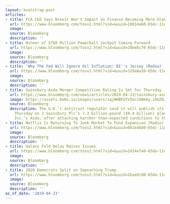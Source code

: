 ```yaml
---
layout: bootstrap-post
articles:
- title: FCA CEO Says Brexit Won't Impact on Finance Becoming More Global
  url: https://www.bloomberg.com/tosv2.html?vid=&uuid=10814ab0-65dc-11e9-b9c3-6d25f8d11969&url=L25ld3MvdmlkZW9zLzIwMTktMDQtMjMvZmNhLWNlby1zYXlzLWJyZXhpdC13b24tdC1pbXBhY3Qtb24tZmluYW5jZS1iZWNvbWluZy1tb3JlLWdsb2JhbC12aWRlbw==
  image: 
  source: Bloomberg
  description: ''
- title: Winner of $768 Million Powerball Jackpot Coming Forward
  url: https://www.bloomberg.com/tosv2.html?vid=&uuid=28bebc70-65dc-11e9-ae7c-efa3ac80f331&url=L25ld3MvYXJ0aWNsZXMvMjAxOS0wNC0yMy93aW5uZXItb2YtNzY4LW1pbGxpb24tcG93ZXJiYWxsLWphY2twb3QtY29taW5nLWZvcndhcmQ=
  image: 
  source: Bloomberg
  description: ''
- title: 'Why The Fed Will Ignore Oil Inflation: BI''s Jersey (Radio)'
  url: https://www.bloomberg.com/tosv2.html?vid=&uuid=329a8a30-65dc-11e9-9e23-bb8b9cc590bd&url=L25ld3MvYXVkaW8vMjAxOS0wNC0yMy93aHktdGhlLWZlZC13aWxsLWlnbm9yZS1vaWwtaW5mbGF0aW9uLWJpLXMtamVyc2V5LXJhZGlv
  image: 
  source: Bloomberg
  description: ''
- title: Sainsbury-Asda Merger Competition Ruling Is Set for Thursday
  url: https://www.bloomberg.com/news/articles/2019-04-23/sainsbury-asda-merger-ruling-is-set-for-thursday-by-u-k-agency
  image: https://assets.bwbx.io/images/users/iqjWHBFdfxIU/iO8KAy.iOGZ0/v0/1200x800.jpg
  source: Bloomberg
  description: The U.K.’s antitrust regulator said it will publish its final decision
    Thursday on J Sainsbury Plc’s 7.3 billion-pound ($9.4 billion) plan to buy Walmart
    Inc.’s Asda, after attaching harsher-than-expected conditions to the deal in February.
- title: Netflix Is Returning To Junk Market To Fund Expansion (Radio)
  url: https://www.bloomberg.com/tosv2.html?vid=&uuid=081ed680-65dc-11e9-9fc0-059224ba8483&url=L25ld3MvYXVkaW8vMjAxOS0wNC0yMy9uZXRmbGl4LWlzLXJldHVybmluZy10by1qdW5rLW1hcmtldC10by1mdW5kLWV4cGFuc2lvbi1yYWRpbw==
  image: 
  source: Bloomberg
  description: ''
- title: Galaxy Fold Delay Raises Issues
  url: https://www.bloomberg.com/tosv2.html?vid=&uuid=2d24e7a0-65da-11e9-ac80-176cce7ff0d4&url=L25ld3MvdmlkZW9zLzIwMTktMDQtMjMvZ2FsYXh5LWZvbGQtZGVsYXktcmFpc2VzLWlzc3Vlcy12aWRlbw==
  image: 
  source: Bloomberg
  description: ''
- title: 2020 Democrats Split on Impeaching Trump
  url: https://www.bloomberg.com/tosv2.html?vid=&uuid=26ae8c00-65da-11e9-bf03-7f6e9de8bd51&url=L25ld3MvdmlkZW9zLzIwMTktMDQtMjMvMjAyMC1kZW1vY3JhdHMtc3BsaXQtb24taW1wZWFjaGluZy10cnVtcC12aWRlbw==
  image: 
  source: Bloomberg
  description: ''
as_of_date: '2019-04-23'
---
```


